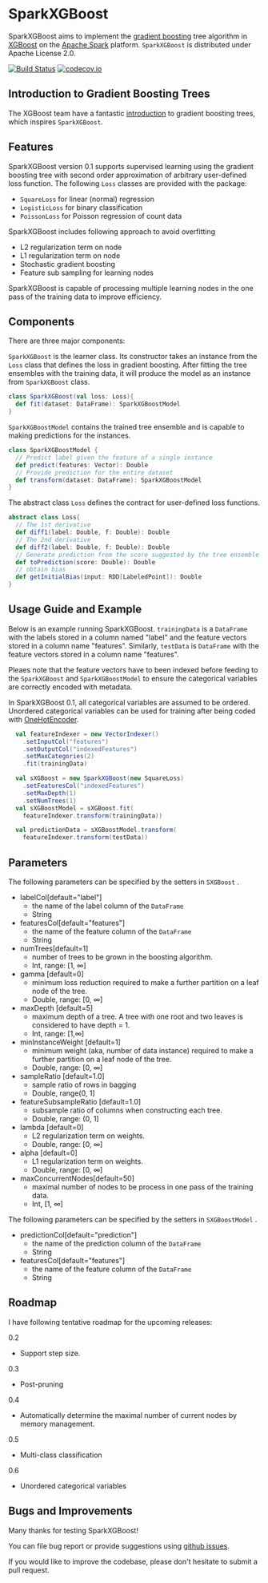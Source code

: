 # SparkXGBoost 

SparkXGBoost aims to implement the [gradient boosting](https://en.wikipedia.org/wiki/Gradient_boosting) tree algorithm in [XGBoost](https://github.com/dmlc/xgboost/) on the [Apache Spark](http://spark.apache.org) platform. `SparkXGBoost` is distributed under Apache License 2.0. 

[![Build Status](https://travis-ci.org/rotationsymmetry/SparkXGBoost.svg?branch=master)](https://travis-ci.org/rotationsymmetry/SparkXGBoost) 
[![codecov.io](https://codecov.io/github/rotationsymmetry/SparkXGBoost/coverage.svg?branch=master)](https://codecov.io/github/rotationsymmetry/SparkXGBoost?branch=master)

## Introduction to Gradient Boosting Trees
The XGBoost team have a fantastic [introduction](http://xgboost.readthedocs.org/en/latest/model.html) to gradient boosting trees, which inspires `SparkXGBoost`. 

## Features
SparkXGBoost version 0.1 supports supervised learning using the gradient boosting tree with second order approximation of arbitrary user-defined loss function. The following `Loss` classes are provided with the package: 

* `SquareLoss` for linear (normal) regression
* `LogisticLoss` for binary classification
* `PoissonLoss` for Poisson regression of count data

SparkXGBoost includes following approach to avoid overfitting

* L2 regularization term on node
* L1 regularization term on node
* Stochastic gradient boosting
* Feature sub sampling for learning nodes

SparkXGBoost is capable of processing multiple learning nodes in the one pass of the training data to improve efficiency. 

## Components
There are three major components:

`SparkXGBoost` is the learner class. Its constructor takes an instance from the `Loss` class that defines the loss in gradient boosting.  After fitting the tree ensembles with the training data, it will produce the model as an instance from `SparkXGBoost` class. 

``` scala
class SparkXGBoost(val loss: Loss){
  def fit(dataset: DataFrame): SparkXGBoostModel
}
```

`SparkXGBoostModel` contains the trained tree ensemble and is capable to making predictions for the instances.

``` scala
class SparkXGBoostModel {
  // Predict label given the feature of a single instance
  def predict(features: Vector): Double
  // Provide prediction for the entire dataset
  def transform(dataset: DataFrame): SparkXGBoostModel
}
```

The abstract class `Loss` defines the contract for user-defined loss functions. 

``` scala
abstract class Loss{
  // The 1st derivative
  def diff1(label: Double, f: Double): Double
  // The 2nd derivative 
  def diff2(label: Double, f: Double): Double
  // Generate prediction from the score suggested by the tree ensemble
  def toPrediction(score: Double): Double
  // obtain bias 
  def getInitialBias(input: RDD[LabeledPoint]): Double
}
```
  
## Usage Guide and Example

Below is an example running SparkXGBoost. `trainingData` is a `DataFrame` with the labels stored in a column named "label" and the feature vectors stored in a column name "features".  Similarly, `testData` is `DataFrame` with the feature vectors stored in a column name "features". 

Pleaes note that the feature vectors have to been indexed before feeding to the `SparkXGBoost` and `SparkXGBoostModel` to ensure the categorical variables are correctly encoded with metadata.

In SparkXGBoost 0.1, all categorical variables are assumed to be ordered. Unordered categorical variables can be used for training after being coded with [OneHotEncoder](http://spark.apache.org/docs/latest/ml-features.html#onehotencoder). 

``` scala
  val featureIndexer = new VectorIndexer()
    .setInputCol("features")
    .setOutputCol("indexedFeatures")
    .setMaxCategories(2)
    .fit(trainingData)

  val sXGBoost = new SparkXGBoost(new SquareLoss)
    .setFeaturesCol("indexedFeatures")
    .setMaxDepth(1)
    .setNumTrees(1)
  val sXGBoostModel = sXGBoost.fit(
    featureIndexer.transform(trainingData))

  val predictionData = sXGBoostModel.transform(
    featureIndexer.transform(testData))
```

## Parameters
The following parameters can be specified by the setters in `SXGBoost` .

* labelCol[default="label"]
	* the name of the label column of the `DataFrame`
	* String
* featuresCol[default="features"]
	* the name of the feature column of the `DataFrame`
	* String
* numTrees[default=1]
	* number of trees to be grown in the boosting algorithm.
	* Int, range: [1, ∞]
* gamma [default=0]
	* minimum loss reduction required to make a further partition on a leaf node of the tree. 
	* Double, range: [0, ∞]
* maxDepth [default=5]
	* maximum depth of a tree. A tree with one root and two leaves is considered to have depth = 1.
	* Int, range: [1,∞]
* minInstanceWeight [default=1]
	* minimum weight (aka, number of data instance) required to make a further partition on a leaf node of the tree. 
	* Double, range: [0, ∞]
* sampleRatio [default=1.0]
    * sample ratio of rows in bagging
    * Double, range(0, 1]
* featureSubsampleRatio [default=1.0]
	* subsample ratio of columns when constructing each tree.
	* Double, range: (0, 1]
* lambda [default=0]
	* L2 regularization term on weights. 
	* Double, range: [0, ∞]
* alpha [default=0]
	* L1 regularization term on weights. 
	* Double, range: [0, ∞]
* maxConcurrentNodes[default=50]
	* maximal number of nodes to be process in one pass of the training data.
	* Int, [1, ∞]

The following parameters can be specified by the setters in `SXGBoostModel` .

* predictionCol[default="prediction"]
	* the name of the prediction column of the `DataFrame`
	* String
* featuresCol[default="features"]
	* the name of the feature column of the  `DataFrame`
	* String

## Roadmap
I have following tentative roadmap for the upcoming releases:

0.2

* Support step size.

0.3

* Post-pruning

0.4

* Automatically determine the maximal number of current nodes by memory management.

0.5

* Multi-class classification

0.6 

* Unordered categorical variables

## Bugs and Improvements
 
Many thanks for testing SparkXGBoost! 

You can file bug report or provide suggestions using [github issues](https://github.com/rotationsymmetry/SparkXGBoost/issues). 

If you would like to improve the codebase, please don't hesitate to submit a pull request. 
